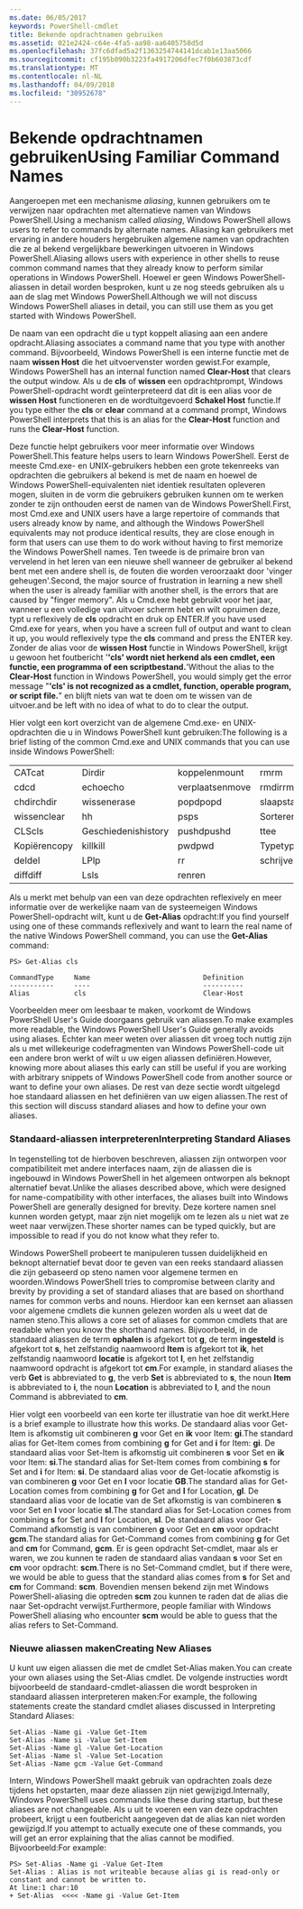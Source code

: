 ```yaml
---
ms.date: 06/05/2017
keywords: PowerShell-cmdlet
title: Bekende opdrachtnamen gebruiken
ms.assetid: 021e2424-c64e-4fa5-aa98-aa6405758d5d
ms.openlocfilehash: 37fc6dfad5a2f1363254744141dcab1e13aa5066
ms.sourcegitcommit: cf195b090b3223fa4917206dfec7f0b603873cdf
ms.translationtype: MT
ms.contentlocale: nl-NL
ms.lasthandoff: 04/09/2018
ms.locfileid: "30952678"
---
```

# <a name="using-familiar-command-names"></a><span data-ttu-id="f46c9-103">Bekende opdrachtnamen gebruiken</span><span class="sxs-lookup"><span data-stu-id="f46c9-103">Using Familiar Command Names</span></span>
<span data-ttu-id="f46c9-104">Aangeroepen met een mechanisme *aliasing*, kunnen gebruikers om te verwijzen naar opdrachten met alternatieve namen van Windows PowerShell.</span><span class="sxs-lookup"><span data-stu-id="f46c9-104">Using a mechanism called *aliasing*, Windows PowerShell allows users to refer to commands by alternate names.</span></span> <span data-ttu-id="f46c9-105">Aliasing kan gebruikers met ervaring in andere houders hergebruiken algemene namen van opdrachten die ze al bekend vergelijkbare bewerkingen uitvoeren in Windows PowerShell.</span><span class="sxs-lookup"><span data-stu-id="f46c9-105">Aliasing allows users with experience in other shells to reuse common command names that they already know to perform similar operations in Windows PowerShell.</span></span> <span data-ttu-id="f46c9-106">Hoewel er geen Windows PowerShell-aliassen in detail worden besproken, kunt u ze nog steeds gebruiken als u aan de slag met Windows PowerShell.</span><span class="sxs-lookup"><span data-stu-id="f46c9-106">Although we will not discuss Windows PowerShell aliases in detail, you can still use them as you get started with Windows PowerShell.</span></span>

<span data-ttu-id="f46c9-107">De naam van een opdracht die u typt koppelt aliasing aan een andere opdracht.</span><span class="sxs-lookup"><span data-stu-id="f46c9-107">Aliasing associates a command name that you type with another command.</span></span> <span data-ttu-id="f46c9-108">Bijvoorbeeld, Windows PowerShell is een interne functie met de naam **wissen Host** die het uitvoervenster worden gewist.</span><span class="sxs-lookup"><span data-stu-id="f46c9-108">For example, Windows PowerShell has an internal function named **Clear-Host** that clears the output window.</span></span> <span data-ttu-id="f46c9-109">Als u de **cls** of **wissen** een opdrachtprompt, Windows PowerShell-opdracht wordt geïnterpreteerd dat dit is een alias voor de **wissen Host** functioneren en de wordtuitgevoerd **Schakel Host** functie.</span><span class="sxs-lookup"><span data-stu-id="f46c9-109">If you type either the **cls** or **clear** command at a command prompt, Windows PowerShell interprets that this is an alias for the **Clear-Host** function and runs the **Clear-Host** function.</span></span>

<span data-ttu-id="f46c9-110">Deze functie helpt gebruikers voor meer informatie over Windows PowerShell.</span><span class="sxs-lookup"><span data-stu-id="f46c9-110">This feature helps users to learn Windows PowerShell.</span></span> <span data-ttu-id="f46c9-111">Eerst de meeste Cmd.exe- en UNIX-gebruikers hebben een grote tekenreeks van opdrachten die gebruikers al bekend is met de naam en hoewel de Windows PowerShell-equivalenten niet identiek resultaten opleveren mogen, sluiten in de vorm die gebruikers gebruiken kunnen om te werken zonder te zijn onthouden eerst de namen van de Windows PowerShell.</span><span class="sxs-lookup"><span data-stu-id="f46c9-111">First, most Cmd.exe and UNIX users have a large repertoire of commands that users already know by name, and although the Windows PowerShell equivalents may not produce identical results, they are close enough in form that users can use them to do work without having to first memorize the Windows PowerShell names.</span></span> <span data-ttu-id="f46c9-112">Ten tweede is de primaire bron van vervelend in het leren van een nieuwe shell wanneer de gebruiker al bekend bent met een andere shell is, de fouten die worden veroorzaakt door 'vinger geheugen'.</span><span class="sxs-lookup"><span data-stu-id="f46c9-112">Second, the major source of frustration in learning a new shell when the user is already familiar with another shell, is the errors that are caused by "finger memory".</span></span> <span data-ttu-id="f46c9-113">Als u Cmd.exe hebt gebruikt voor het jaar, wanneer u een volledige van uitvoer scherm hebt en wilt opruimen deze, typt u reflexively de **cls** opdracht en druk op ENTER.</span><span class="sxs-lookup"><span data-stu-id="f46c9-113">If you have used Cmd.exe for years, when you have a screen full of output and want to clean it up, you would reflexively type the **cls** command and press the ENTER key.</span></span> <span data-ttu-id="f46c9-114">Zonder de alias voor de **wissen Host** functie in Windows PowerShell, krijgt u gewoon het foutbericht '**'cls' wordt niet herkend als een cmdlet, een functie, een programma of een scriptbestand.**'</span><span class="sxs-lookup"><span data-stu-id="f46c9-114">Without the alias to the **Clear-Host** function in Windows PowerShell, you would simply get the error message "**'cls' is not recognized as a cmdlet, function, operable program, or script file.**"</span></span> <span data-ttu-id="f46c9-115">en blijft niets van wat te doen om te wissen van de uitvoer.</span><span class="sxs-lookup"><span data-stu-id="f46c9-115">and be left with no idea of what to do to clear the output.</span></span>

<span data-ttu-id="f46c9-116">Hier volgt een kort overzicht van de algemene Cmd.exe- en UNIX-opdrachten die u in Windows PowerShell kunt gebruiken:</span><span class="sxs-lookup"><span data-stu-id="f46c9-116">The following is a brief listing of the common Cmd.exe and UNIX commands that you can use inside Windows PowerShell:</span></span>

|||||
|-|-|-|-|
|<span data-ttu-id="f46c9-117">CAT</span><span class="sxs-lookup"><span data-stu-id="f46c9-117">cat</span></span>|<span data-ttu-id="f46c9-118">Dir</span><span class="sxs-lookup"><span data-stu-id="f46c9-118">dir</span></span>|<span data-ttu-id="f46c9-119">koppelen</span><span class="sxs-lookup"><span data-stu-id="f46c9-119">mount</span></span>|<span data-ttu-id="f46c9-120">rm</span><span class="sxs-lookup"><span data-stu-id="f46c9-120">rm</span></span>|
|<span data-ttu-id="f46c9-121">cd</span><span class="sxs-lookup"><span data-stu-id="f46c9-121">cd</span></span>|<span data-ttu-id="f46c9-122">echo</span><span class="sxs-lookup"><span data-stu-id="f46c9-122">echo</span></span>|<span data-ttu-id="f46c9-123">verplaatsen</span><span class="sxs-lookup"><span data-stu-id="f46c9-123">move</span></span>|<span data-ttu-id="f46c9-124">rmdir</span><span class="sxs-lookup"><span data-stu-id="f46c9-124">rmdir</span></span>|
|<span data-ttu-id="f46c9-125">chdir</span><span class="sxs-lookup"><span data-stu-id="f46c9-125">chdir</span></span>|<span data-ttu-id="f46c9-126">wissen</span><span class="sxs-lookup"><span data-stu-id="f46c9-126">erase</span></span>|<span data-ttu-id="f46c9-127">popd</span><span class="sxs-lookup"><span data-stu-id="f46c9-127">popd</span></span>|<span data-ttu-id="f46c9-128">slaapstand</span><span class="sxs-lookup"><span data-stu-id="f46c9-128">sleep</span></span>|
|<span data-ttu-id="f46c9-129">wissen</span><span class="sxs-lookup"><span data-stu-id="f46c9-129">clear</span></span>|<span data-ttu-id="f46c9-130">h</span><span class="sxs-lookup"><span data-stu-id="f46c9-130">h</span></span>|<span data-ttu-id="f46c9-131">ps</span><span class="sxs-lookup"><span data-stu-id="f46c9-131">ps</span></span>|<span data-ttu-id="f46c9-132">Sorteren</span><span class="sxs-lookup"><span data-stu-id="f46c9-132">sort</span></span>|
|<span data-ttu-id="f46c9-133">CLS</span><span class="sxs-lookup"><span data-stu-id="f46c9-133">cls</span></span>|<span data-ttu-id="f46c9-134">Geschiedenis</span><span class="sxs-lookup"><span data-stu-id="f46c9-134">history</span></span>|<span data-ttu-id="f46c9-135">pushd</span><span class="sxs-lookup"><span data-stu-id="f46c9-135">pushd</span></span>|<span data-ttu-id="f46c9-136">t</span><span class="sxs-lookup"><span data-stu-id="f46c9-136">tee</span></span>|
|<span data-ttu-id="f46c9-137">Kopiëren</span><span class="sxs-lookup"><span data-stu-id="f46c9-137">copy</span></span>|<span data-ttu-id="f46c9-138">kill</span><span class="sxs-lookup"><span data-stu-id="f46c9-138">kill</span></span>|<span data-ttu-id="f46c9-139">pwd</span><span class="sxs-lookup"><span data-stu-id="f46c9-139">pwd</span></span>|<span data-ttu-id="f46c9-140">Type</span><span class="sxs-lookup"><span data-stu-id="f46c9-140">type</span></span>|
|<span data-ttu-id="f46c9-141">del</span><span class="sxs-lookup"><span data-stu-id="f46c9-141">del</span></span>|<span data-ttu-id="f46c9-142">LP</span><span class="sxs-lookup"><span data-stu-id="f46c9-142">lp</span></span>|<span data-ttu-id="f46c9-143">r</span><span class="sxs-lookup"><span data-stu-id="f46c9-143">r</span></span>|<span data-ttu-id="f46c9-144">schrijven</span><span class="sxs-lookup"><span data-stu-id="f46c9-144">write</span></span>|
|<span data-ttu-id="f46c9-145">diff</span><span class="sxs-lookup"><span data-stu-id="f46c9-145">diff</span></span>|<span data-ttu-id="f46c9-146">Ls</span><span class="sxs-lookup"><span data-stu-id="f46c9-146">ls</span></span>|<span data-ttu-id="f46c9-147">ren</span><span class="sxs-lookup"><span data-stu-id="f46c9-147">ren</span></span>||

<span data-ttu-id="f46c9-148">Als u merkt met behulp van een van deze opdrachten reflexively en meer informatie over de werkelijke naam van de systeemeigen Windows PowerShell-opdracht wilt, kunt u de **Get-Alias** opdracht:</span><span class="sxs-lookup"><span data-stu-id="f46c9-148">If you find yourself using one of these commands reflexively and want to learn the real name of the native Windows PowerShell command, you can use the **Get-Alias** command:</span></span>

```
PS> Get-Alias cls

CommandType     Name                            Definition
-----------     ----                            ----------
Alias           cls                             Clear-Host
```

<span data-ttu-id="f46c9-149">Voorbeelden meer om leesbaar te maken, voorkomt de Windows PowerShell User's Guide doorgaans gebruik van aliassen.</span><span class="sxs-lookup"><span data-stu-id="f46c9-149">To make examples more readable, the Windows PowerShell User's Guide generally avoids using aliases.</span></span> <span data-ttu-id="f46c9-150">Echter kan meer weten over aliassen dit vroeg toch nuttig zijn als u met willekeurige codefragmenten van Windows PowerShell-code uit een andere bron werkt of wilt u uw eigen aliassen definiëren.</span><span class="sxs-lookup"><span data-stu-id="f46c9-150">However, knowing more about aliases this early can still be useful if you are working with arbitrary snippets of Windows PowerShell code from another source or want to define your own aliases.</span></span> <span data-ttu-id="f46c9-151">De rest van deze sectie wordt uitgelegd hoe standaard aliassen en het definiëren van uw eigen aliassen.</span><span class="sxs-lookup"><span data-stu-id="f46c9-151">The rest of this section will discuss standard aliases and how to define your own aliases.</span></span>

### <a name="interpreting-standard-aliases"></a><span data-ttu-id="f46c9-152">Standaard-aliassen interpreteren</span><span class="sxs-lookup"><span data-stu-id="f46c9-152">Interpreting Standard Aliases</span></span>
<span data-ttu-id="f46c9-153">In tegenstelling tot de hierboven beschreven, aliassen zijn ontworpen voor compatibiliteit met andere interfaces naam, zijn de aliassen die is ingebouwd in Windows PowerShell in het algemeen ontworpen als beknopt alternatief bevat.</span><span class="sxs-lookup"><span data-stu-id="f46c9-153">Unlike the aliases described above, which were designed for name-compatibility with other interfaces, the aliases built into Windows PowerShell are generally designed for brevity.</span></span> <span data-ttu-id="f46c9-154">Deze kortere namen snel kunnen worden getypt, maar zijn niet mogelijk om te lezen als u niet wat ze weet naar verwijzen.</span><span class="sxs-lookup"><span data-stu-id="f46c9-154">These shorter names can be typed quickly, but are impossible to read if you do not know what they refer to.</span></span>

<span data-ttu-id="f46c9-155">Windows PowerShell probeert te manipuleren tussen duidelijkheid en beknopt alternatief bevat door te geven van een reeks standaard aliassen die zijn gebaseerd op steno namen voor algemene termen en woorden.</span><span class="sxs-lookup"><span data-stu-id="f46c9-155">Windows PowerShell tries to compromise between clarity and brevity by providing a set of standard aliases that are based on shorthand names for common verbs and nouns.</span></span> <span data-ttu-id="f46c9-156">Hierdoor kan een kernset aan aliassen voor algemene cmdlets die kunnen gelezen worden als u weet dat de namen steno.</span><span class="sxs-lookup"><span data-stu-id="f46c9-156">This allows a core set of aliases for common cmdlets that are readable when you know the shorthand names.</span></span> <span data-ttu-id="f46c9-157">Bijvoorbeeld, in de standaard aliassen de term **ophalen** is afgekort tot **g**, de term **ingesteld** is afgekort tot **s**, het zelfstandig naamwoord **Item** is afgekort tot **ik**, het zelfstandig naamwoord **locatie** is afgekort tot **l**, en het zelfstandig naamwoord opdracht is afgekort tot **cm**.</span><span class="sxs-lookup"><span data-stu-id="f46c9-157">For example, in standard aliases the verb **Get** is abbreviated to **g**, the verb **Set** is abbreviated to **s**, the noun **Item** is abbreviated to **i**, the noun **Location** is abbreviated to **l**, and the noun Command is abbreviated to **cm**.</span></span>

<span data-ttu-id="f46c9-158">Hier volgt een voorbeeld van een korte ter illustratie van hoe dit werkt.</span><span class="sxs-lookup"><span data-stu-id="f46c9-158">Here is a brief example to illustrate how this works.</span></span> <span data-ttu-id="f46c9-159">De standaard alias voor Get-Item is afkomstig uit combineren **g** voor Get en **ik** voor Item: **gi**.</span><span class="sxs-lookup"><span data-stu-id="f46c9-159">The standard alias for Get-Item comes from combining **g** for Get and **i** for Item: **gi**.</span></span> <span data-ttu-id="f46c9-160">De standaard alias voor Set-Item is afkomstig uit combineren **s** voor Set en **ik** voor Item: **si**.</span><span class="sxs-lookup"><span data-stu-id="f46c9-160">The standard alias for Set-Item comes from combining **s** for Set and **i** for Item: **si**.</span></span> <span data-ttu-id="f46c9-161">De standaard alias voor de Get-locatie afkomstig is van combineren **g** voor Get en **l** voor locatie **GB**.</span><span class="sxs-lookup"><span data-stu-id="f46c9-161">The standard alias for Get-Location comes from combining **g** for Get and **l** for Location, **gl**.</span></span> <span data-ttu-id="f46c9-162">De standaard alias voor de locatie van de Set afkomstig is van combineren **s** voor Set en **l** voor locatie **sl**.</span><span class="sxs-lookup"><span data-stu-id="f46c9-162">The standard alias for Set-Location comes from combining **s** for Set and **l** for Location, **sl**.</span></span> <span data-ttu-id="f46c9-163">De standaard alias voor Get-Command afkomstig is van combineren **g** voor Get en **cm** voor opdracht **gcm**.</span><span class="sxs-lookup"><span data-stu-id="f46c9-163">The standard alias for Get-Command comes from combining **g** for Get and **cm** for Command, **gcm**.</span></span> <span data-ttu-id="f46c9-164">Er is geen opdracht Set-cmdlet, maar als er waren, we zou kunnen te raden de standaard alias vandaan **s** voor Set en **cm** voor opdracht: **scm**.</span><span class="sxs-lookup"><span data-stu-id="f46c9-164">There is no Set-Command cmdlet, but if there were, we would be able to guess that the standard alias comes from **s** for Set and **cm** for Command: **scm**.</span></span> <span data-ttu-id="f46c9-165">Bovendien mensen bekend zijn met Windows PowerShell-aliasing die optreden **scm** zou kunnen te raden dat de alias die naar Set-opdracht verwijst.</span><span class="sxs-lookup"><span data-stu-id="f46c9-165">Furthermore, people familiar with Windows PowerShell aliasing who encounter **scm** would be able to guess that the alias refers to Set-Command.</span></span>

### <a name="creating-new-aliases"></a><span data-ttu-id="f46c9-166">Nieuwe aliassen maken</span><span class="sxs-lookup"><span data-stu-id="f46c9-166">Creating New Aliases</span></span>
<span data-ttu-id="f46c9-167">U kunt uw eigen aliassen die met de cmdlet Set-Alias maken.</span><span class="sxs-lookup"><span data-stu-id="f46c9-167">You can create your own aliases using the Set-Alias cmdlet.</span></span> <span data-ttu-id="f46c9-168">De volgende instructies wordt bijvoorbeeld de standaard-cmdlet-aliassen die wordt besproken in standaard aliassen interpreteren maken:</span><span class="sxs-lookup"><span data-stu-id="f46c9-168">For example, the following statements create the standard cmdlet aliases discussed in Interpreting Standard Aliases:</span></span>

```
Set-Alias -Name gi -Value Get-Item
Set-Alias -Name si -Value Set-Item
Set-Alias -Name gl -Value Get-Location
Set-Alias -Name sl -Value Set-Location
Set-Alias -Name gcm -Value Get-Command
```

<span data-ttu-id="f46c9-169">Intern, Windows PowerShell maakt gebruik van opdrachten zoals deze tijdens het opstarten, maar deze aliassen zijn niet gewijzigd.</span><span class="sxs-lookup"><span data-stu-id="f46c9-169">Internally, Windows PowerShell uses commands like these during startup, but these aliases are not changeable.</span></span> <span data-ttu-id="f46c9-170">Als u uit te voeren een van deze opdrachten probeert, krijgt u een foutbericht aangegeven dat de alias kan niet worden gewijzigd.</span><span class="sxs-lookup"><span data-stu-id="f46c9-170">If you attempt to actually execute one of these commands, you will get an error explaining that the alias cannot be modified.</span></span> <span data-ttu-id="f46c9-171">Bijvoorbeeld:</span><span class="sxs-lookup"><span data-stu-id="f46c9-171">For example:</span></span>

```
PS> Set-Alias -Name gi -Value Get-Item
Set-Alias : Alias is not writeable because alias gi is read-only or constant and cannot be written to.
At line:1 char:10
+ Set-Alias  <<<< -Name gi -Value Get-Item
```